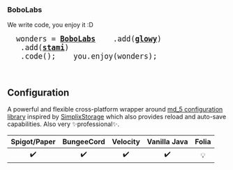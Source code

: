 ### BoboLabs

We write code, you enjoy it :D

<big><pre>
&nbsp;wonders =&nbsp;[**BoboLabs**](https://www.bobolabs.net)
&nbsp;&nbsp;&nbsp;.add([**glowy**](https://www.fabionebbia.com))
&nbsp;&nbsp;&nbsp;.add([**stami**](https://stami.bobolabs.net))
&nbsp;&nbsp;&nbsp;.code();
&nbsp;
&nbsp;you.enjoy(wonders);
</pre></big>

<br>

## Configuration

A powerful and flexible cross-platform wrapper around [md_5 configuration library](https://github.com/SpigotMC/BungeeCord/) inspired
by [SimplixStorage](https://github.com/Simplix-Softworks/SimplixStorage) which also provides reload and auto-save capabilities. Also very
✨professional✨.

|    Spigot/Paper    | BungeeCord | Velocity | Vanilla Java | Folia|
:------------------:|:----------:|:--------:|:-----:|:------:|
| :heavy_check_mark: |:heavy_check_mark:|:heavy_check_mark:|:heavy_check_mark:|💡|